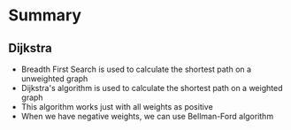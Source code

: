 # Summary

## Dijkstra

- Breadth First Search is used to calculate the shortest path on a unweighted graph
- Dijkstra's algorithm is used to calculate the shortest path on a weighted graph
- This algorithm works just with all weights as positive
- When we have negative weights, we can use Bellman-Ford algorithm
